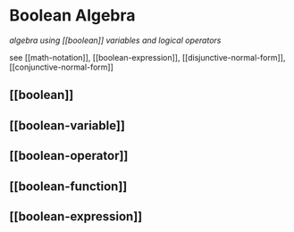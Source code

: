 # Boolean Algebra

_algebra using [[boolean]] variables and logical operators_

see [[math-notation]], [[boolean-expression]], [[disjunctive-normal-form]], [[conjunctive-normal-form]]

## [[boolean]]

## [[boolean-variable]]

## [[boolean-operator]]

## [[boolean-function]]

## [[boolean-expression]]

